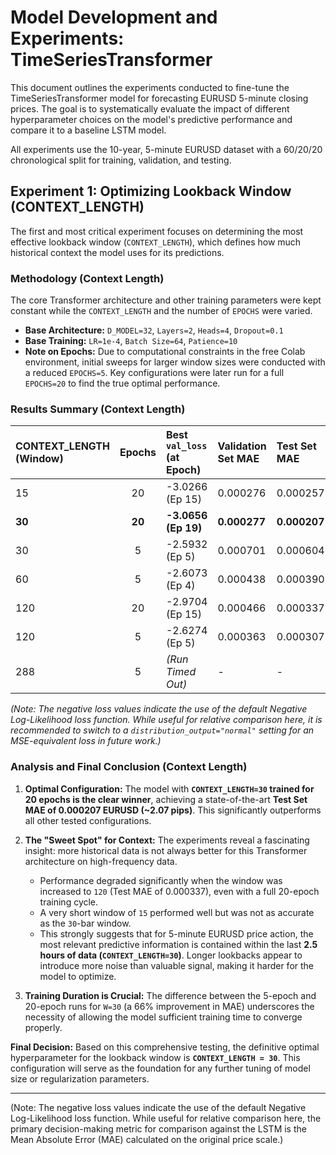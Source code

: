 # Model Development and Experiments: TimeSeriesTransformer

This document outlines the experiments conducted to fine-tune the TimeSeriesTransformer model for forecasting EURUSD 5-minute closing prices. The goal is to systematically evaluate the impact of different hyperparameter choices on the model's predictive performance and compare it to a baseline LSTM model.

All experiments use the 10-year, 5-minute EURUSD dataset with a 60/20/20 chronological split for training, validation, and testing.

## Experiment 1: Optimizing Lookback Window (CONTEXT_LENGTH)

The first and most critical experiment focuses on determining the most effective lookback window (`CONTEXT_LENGTH`), which defines how much historical context the model uses for its predictions.

### Methodology (Context Length)

The core Transformer architecture and other training parameters were kept constant while the `CONTEXT_LENGTH` and the number of `EPOCHS` were varied.
*   **Base Architecture:** `D_MODEL=32`, `Layers=2`, `Heads=4`, `Dropout=0.1`
*   **Base Training:** `LR=1e-4`, `Batch Size=64`, `Patience=10`
*   **Note on Epochs:** Due to computational constraints in the free Colab environment, initial sweeps for larger window sizes were conducted with a reduced `EPOCHS=5`. Key configurations were later run for a full `EPOCHS=20` to find the true optimal performance.

### Results Summary (Context Length)

| CONTEXT_LENGTH (Window) | Epochs | Best `val_loss` (at Epoch) | Validation Set MAE | **Test Set MAE** | Test Set RMSE |
| :---------------------- | :----: | :------------------------- | :------------------- | :--------------- | :------------ |
| 15                      |   20   | -3.0266 (Ep 15)            | 0.000276             | 0.000257         | 0.000360      |
| **30**                  | **20** | **-3.0656 (Ep 19)**        | **0.000277**         | **0.000207**     | **0.000320**  |
| 30                      |   5    | -2.5932 (Ep 5)             | 0.000701             | 0.000604         | 0.000708      |
| 60                      |   5    | -2.6073 (Ep 4)             | 0.000438             | 0.000390         | 0.000502      |
| 120                     |   20   | -2.9704 (Ep 15)            | 0.000466             | 0.000337         | 0.000443      |
| 120                     |   5    | -2.6274 (Ep 5)             | 0.000363             | 0.000307         | 0.000419      |
| 288                     |   5    | *(Run Timed Out)*          | -                    | -                | -             |

*(Note: The negative loss values indicate the use of the default Negative Log-Likelihood loss function. While useful for relative comparison here, it is recommended to switch to a `distribution_output="normal"` setting for an MSE-equivalent loss in future work.)*

### Analysis and Final Conclusion (Context Length)

1.  **Optimal Configuration:** The model with **`CONTEXT_LENGTH=30` trained for 20 epochs is the clear winner**, achieving a state-of-the-art **Test Set MAE of 0.000207 EURUSD (~2.07 pips)**. This significantly outperforms all other tested configurations.

2.  **The "Sweet Spot" for Context:** The experiments reveal a fascinating insight: more historical data is not always better for this Transformer architecture on high-frequency data.
    *   Performance degraded significantly when the window was increased to `120` (Test MAE of 0.000337), even with a full 20-epoch training cycle.
    *   A very short window of `15` performed well but was not as accurate as the `30`-bar window.
    *   This strongly suggests that for 5-minute EURUSD price action, the most relevant predictive information is contained within the last **2.5 hours of data (`CONTEXT_LENGTH=30`)**. Longer lookbacks appear to introduce more noise than valuable signal, making it harder for the model to optimize.

3.  **Training Duration is Crucial:** The difference between the 5-epoch and 20-epoch runs for `W=30` (a 66% improvement in MAE) underscores the necessity of allowing the model sufficient training time to converge properly.

**Final Decision:**
Based on this comprehensive testing, the definitive optimal hyperparameter for the lookback window is **`CONTEXT_LENGTH = 30`**. This configuration will serve as the foundation for any further tuning of model size or regularization parameters.

---

(Note: The negative loss values indicate the use of the default Negative Log-Likelihood loss function. While useful for relative comparison here, the primary decision-making metric for comparison against the LSTM is the Mean Absolute Error (MAE) calculated on the original price scale.)